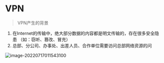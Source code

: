 # VPN

> VPN产生的背景

1. 在Internet的传输中，绝大部分数据的内容都是明文传输的，存在很多安全隐患 （如：窃听、篡改、冒充） 
2. 总部、分公司、办事处、出差人员、合作单位需要访问总部网络资源的问

![image-20220717011543100](C:\Users\yangc\AppData\Roaming\Typora\typora-user-images\image-20220717011543100.png)
